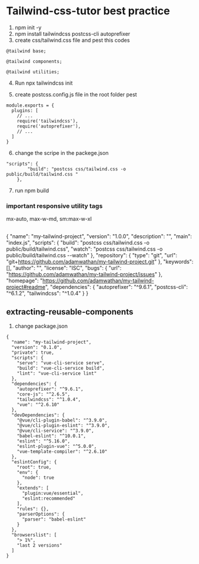 # Tailwind-css-tutor best practice

1. npm init -y
2. npm install tailwindcss postcss-cli autoprefixer
3. create css/tailwind.css file and pest this codes

```
@tailwind base;

@tailwind components;

@tailwind utilities;
```

4. Run npx tailwindcss init

5. create postcss.config.js file in the root folder pest

```
module.exports = {
  plugins: [
    // ...
    require('tailwindcss'),
    require('autoprefixer'),
    // ...
  ]
}
```

6. change the scripe in the packege.json

```
"scripts": {
		"build": "postcss css/tailwind.css -o public/build/tailwind.css "
	},
```

7. run npm build

### important responsive utility tags

mx-auto, max-w-md, sm:max-w-xl

##
{
  "name": "my-tailwind-project",
  "version": "1.0.0",
  "description": "",
  "main": "index.js",
  "scripts": {
    "build": "postcss css/tailwind.css -o public/build/tailwind.css",
    "watch": "postcss css/tailwind.css -o public/build/tailwind.css --watch"
  },
  "repository": {
    "type": "git",
    "url": "git+https://github.com/adamwathan/my-tailwind-project.git"
  },
  "keywords": [],
  "author": "",
  "license": "ISC",
  "bugs": {
    "url": "https://github.com/adamwathan/my-tailwind-project/issues"
  },
  "homepage": "https://github.com/adamwathan/my-tailwind-project#readme",
  "dependencies": {
    "autoprefixer": "^9.6.1",
    "postcss-cli": "^6.1.2",
    "tailwindcss": "^1.0.4"
  }
}

## extracting-reusable-components
1. change package.json
```
{
  "name": "my-tailwind-project",
  "version": "0.1.0",
  "private": true,
  "scripts": {
    "serve": "vue-cli-service serve",
    "build": "vue-cli-service build",
    "lint": "vue-cli-service lint"
  },
  "dependencies": {
    "autoprefixer": "^9.6.1",
    "core-js": "^2.6.5",
    "tailwindcss": "^1.0.4",
    "vue": "^2.6.10"
  },
  "devDependencies": {
    "@vue/cli-plugin-babel": "^3.9.0",
    "@vue/cli-plugin-eslint": "^3.9.0",
    "@vue/cli-service": "^3.9.0",
    "babel-eslint": "^10.0.1",
    "eslint": "^5.16.0",
    "eslint-plugin-vue": "^5.0.0",
    "vue-template-compiler": "^2.6.10"
  },
  "eslintConfig": {
    "root": true,
    "env": {
      "node": true
    },
    "extends": [
      "plugin:vue/essential",
      "eslint:recommended"
    ],
    "rules": {},
    "parserOptions": {
      "parser": "babel-eslint"
    }
  },
  "browserslist": [
    "> 1%",
    "last 2 versions"
  ]
}
```
